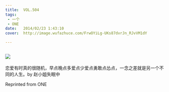 ```yaml
---
title:	VOL.504
tags:
 - 一个
 - ONE
date:	2014/02/23 1:43:10
cover:	http://image.wufazhuce.com/FrwOYiLg-UKs87dvrJn_RJvVM1dY

---
```

![](http://image.wufazhuce.com/FrwOYiLg-UKs87dvrJn_RJvVM1dY)
---

恋爱有时真的很随机，早点晚点多爱点少爱点勇敢点怂点，一念之差就是另一个不同的人生。by 赵小姐失眠中
 
Reprinted from ONE
